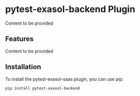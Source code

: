 # pytest-exasol-backend Plugin

Content to be provided

## Features

Content to be provided

## Installation

To install the pytest-exasol-saas plugin, you can use pip:

```shell
pip install pytest-exasol-backend
```
